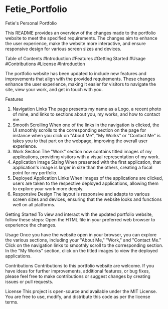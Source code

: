 # Fetie_Portfolio
Fetie's Personal Portfolio


This README provides an overview of the changes made to the portfolio website to meet the specified requirements. The changes aim to enhance the user experience, make the website more interactive, and ensure responsive design for various screen sizes and devices.

Table of Contents
#Introduction
#Features
#Getting Started
#Usage
#Contributions
#License
#Introduction

The portfolio website has been updated to include new features and improvements that align with the provided requirements. These changes enhance the user experience, making it easier for visitors to navigate the site, view your work, and get in touch with you.

Features
1. Navigation Links
The page presents my name as a Logo, a recent photo of mine, and links to sections about you, my works, and how to contact me.
2. Smooth Scrolling
When one of the links in the navigation is clicked, the UI smoothly scrolls to the corresponding section on the page for instance when you click on "About Me", "My Works" or "Contact Me" is takes you to that part on the webpage, improving the overall user experience.
3. Work Section
The "Work" section now contains titled images of my applications, providing visitors with a visual representation of my work.
4. Application Image Sizing
When presented with the first application, that application's image is larger in size than the others, creating a focal point for my portfolio.
5. Deployed Application Links
When images of the applications are clicked, users are taken to the respective deployed applications, allowing them to explore your work more deeply.
6. Responsive Design
The layout is responsive and adapts to various screen sizes and devices, ensuring that the website looks and functions well on all platforms.


Getting Started
To view and interact with the updated portfolio website, follow these steps:
Open the HTML file in your preferred web browser to experience the changes.

Usage
Once you have the website open in your browser, you can explore the various sections, including your "About Me," "Work," and "Contact Me." Click on the navigation links to smoothly scroll to the corresponding section. In the "My Works" section, click on the titled images to view the deployed applications.

Contributions
Contributions to this portfolio website are welcome. If you have ideas for further improvements, additional features, or bug fixes, please feel free to make contributions or suggest changes by creating issues or pull requests.

License
This project is open-source and available under the MIT License. You are free to use, modify, and distribute this code as per the license terms.
